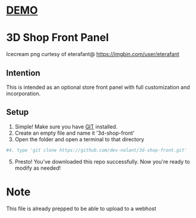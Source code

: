 # [DEMO](https://code.nolant.org/repos/3d-shopcard/)
# 3D Shop Front Panel
Icecream png curtesy of eterafant@ https://imgbin.com/user/eterafant
## Intention
This is intended as an optional store front panel with full customization and incorporation.
## Setup
1. Simple! Make sure you have [GIT](https://git-scm.com/downloads) installed.
2. Create an empty file and name it '3d-shop-front'
3. Open the folder and open a terminal to that directory
```bash
#4. type 'git clone https://github.com/dev-nolant/3d-shop-front.git'
```
5. Presto! You've downloaded this repo successfully.
Now you're ready to modify as needed!
# Note
This file is already prepped to be able to upload to a webhost
